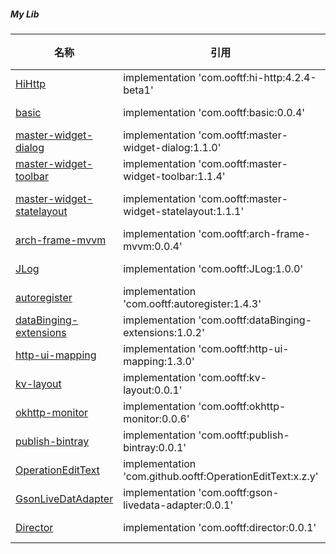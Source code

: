 



##### My Lib


|名称|引用|Maven|描述|
|---|---|---|---|
|[HiHttp](https://github.com/ooftf/HiHttp)|implementation 'com.ooftf:hi-http:4.2.4-beta1'|[ ![Download](https://api.bintray.com/packages/ooftf/maven/hi-http/images/download.svg) ](https://bintray.com/ooftf/maven/hi-http/_latestVersion)||
|[basic](https://github.com/ooftf/basic)|implementation 'com.ooftf:basic:0.0.4'|[ ![Download](https://api.bintray.com/packages/ooftf/maven/basic/images/download.svg) ](https://bintray.com/ooftf/maven/basic/_latestVersion)||
|[master-widget-dialog](https://github.com/ooftf/master-widget)|implementation 'com.ooftf:master-widget-dialog:1.1.0'|[ ![Download](https://api.bintray.com/packages/ooftf/maven/master-widget-dialog/images/download.svg) ](https://bintray.com/ooftf/maven/master-widget-dialog/_latestVersion)||
|[master-widget-toolbar](https://github.com/ooftf/master-widget)|implementation 'com.ooftf:master-widget-toolbar:1.1.4'|[ ![Download](https://api.bintray.com/packages/ooftf/maven/master-widget-toolbar/images/download.svg) ](https://bintray.com/ooftf/maven/master-widget-toolbar/_latestVersion)||
|[master-widget-statelayout](https://github.com/ooftf/master-widget)|implementation 'com.ooftf:master-widget-statelayout:1.1.1'|[ ![master-widget-statelayout](https://api.bintray.com/packages/ooftf/maven/master-widget-statelayout/images/download.svg) ](https://bintray.com/ooftf/maven/master-widget-statelayout/_latestVersion)||
|[arch-frame-mvvm](https://github.com/ooftf/mvvm-component)|implementation 'com.ooftf:arch-frame-mvvm:0.0.4'|[ ![Download](https://api.bintray.com/packages/ooftf/maven/arch-frame-mvvm/images/download.svg) ](https://bintray.com/ooftf/maven/arch-frame-mvvm/_latestVersion)||
|[JLog](https://github.com/ooftf/JLog)|implementation 'com.ooftf:JLog:1.0.0'|[ ![Download](https://api.bintray.com/packages/ooftf/maven/JLog/images/download.svg) ](https://bintray.com/ooftf/maven/JLog/_latestVersion)||
|[autoregister](https://github.com/ooftf/AutoRegister)|implementation 'com.ooftf:autoregister:1.4.3'|[ ![Download](https://api.bintray.com/packages/ooftf/maven/autoregister/images/download.svg) ](https://bintray.com/ooftf/maven/autoregister/_latestVersion)||
|[dataBinging-extensions](https://github.com/ooftf/master-widget)|implementation 'com.ooftf:dataBinging-extensions:1.0.2'|[ ![Download](https://api.bintray.com/packages/ooftf/maven/dataBinging-extensions/images/download.svg) ](https://bintray.com/ooftf/maven/dataBinging-extensions/_latestVersion)||
|[http-ui-mapping](https://github.com/ooftf/mvvm-component)|implementation 'com.ooftf:http-ui-mapping:1.3.0'|[ ![Download](https://api.bintray.com/packages/ooftf/maven/http-ui-mapping/images/download.svg) ](https://bintray.com/ooftf/maven/http-ui-mapping/_latestVersion)||
|[kv-layout](https://github.com/ooftf/master-widget)|implementation 'com.ooftf:kv-layout:0.0.1'|[ ![Download](https://api.bintray.com/packages/ooftf/maven/kv-layout/images/download.svg) ](https://bintray.com/ooftf/maven/kv-layout/_latestVersion)||
|[okhttp-monitor](https://github.com/ooftf/okhttp-monitor)|implementation 'com.ooftf:okhttp-monitor:0.0.6'|[ ![Download](https://api.bintray.com/packages/ooftf/maven/okhttp-monitor/images/download.svg) ](https://bintray.com/ooftf/maven/okhttp-monitor/_latestVersion)||
|[publish-bintray](https://github.com/ooftf/publish-plugin)|implementation 'com.ooftf:publish-bintray:0.0.1'|[ ![Download](https://api.bintray.com/packages/ooftf/maven/publish-bintray/images/download.svg) ](https://bintray.com/ooftf/maven/publish-bintray/_latestVersion)||
|[OperationEditText](https://github.com/ooftf/OperationEditText)| implementation 'com.github.ooftf:OperationEditText:x.z.y'|[![](https://jitpack.io/v/ooftf/OperationEditText.svg)](https://jitpack.io/#ooftf/OperationEditText)||
|[GsonLiveDatAdapter](https://github.com/ooftf/GsonLiveDatAdapter)|implementation 'com.ooftf:gson-livedata-adapter:0.0.1'|[ ![Download](https://api.bintray.com/packages/ooftf/maven/gson-livedata-adapter/images/download.svg) ](https://bintray.com/ooftf/maven/gson-livedata-adapter/_latestVersion)||
|[Director](https://github.com/ooftf/okhttp-monitor)|implementation 'com.ooftf:director:0.0.1'|[ ![Download](https://api.bintray.com/packages/ooftf/maven/director/images/download.svg) ](https://bintray.com/ooftf/maven/director/_latestVersion)||




